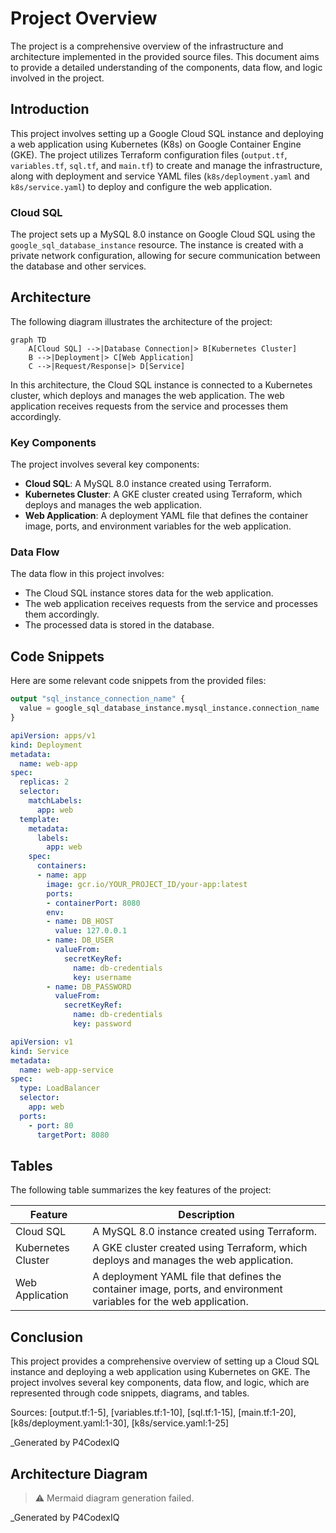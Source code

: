 # Project Overview

The project is a comprehensive overview of the infrastructure and architecture implemented in the provided source files. This document aims to provide a detailed understanding of the components, data flow, and logic involved in the project.

## Introduction

This project involves setting up a Google Cloud SQL instance and deploying a web application using Kubernetes (K8s) on Google Container Engine (GKE). The project utilizes Terraform configuration files (`output.tf`, `variables.tf`, `sql.tf`, and `main.tf`) to create and manage the infrastructure, along with deployment and service YAML files (`k8s/deployment.yaml` and `k8s/service.yaml`) to deploy and configure the web application.

### Cloud SQL

The project sets up a MySQL 8.0 instance on Google Cloud SQL using the `google_sql_database_instance` resource. The instance is created with a private network configuration, allowing for secure communication between the database and other services.

## Architecture

The following diagram illustrates the architecture of the project:

```mermaid
graph TD
    A[Cloud SQL] -->|Database Connection|> B[Kubernetes Cluster]
    B -->|Deployment|> C[Web Application]
    C -->|Request/Response|> D[Service]
```

In this architecture, the Cloud SQL instance is connected to a Kubernetes cluster, which deploys and manages the web application. The web application receives requests from the service and processes them accordingly.

### Key Components

The project involves several key components:

*   **Cloud SQL**: A MySQL 8.0 instance created using Terraform.
*   **Kubernetes Cluster**: A GKE cluster created using Terraform, which deploys and manages the web application.
*   **Web Application**: A deployment YAML file that defines the container image, ports, and environment variables for the web application.

### Data Flow

The data flow in this project involves:

*   The Cloud SQL instance stores data for the web application.
*   The web application receives requests from the service and processes them accordingly.
*   The processed data is stored in the database.

## Code Snippets

Here are some relevant code snippets from the provided files:
```terraform
output "sql_instance_connection_name" {
  value = google_sql_database_instance.mysql_instance.connection_name
}
```

```yaml
apiVersion: apps/v1
kind: Deployment
metadata:
  name: web-app
spec:
  replicas: 2
  selector:
    matchLabels:
      app: web
  template:
    metadata:
      labels:
        app: web
    spec:
      containers:
      - name: app
        image: gcr.io/YOUR_PROJECT_ID/your-app:latest
        ports:
        - containerPort: 8080
        env:
        - name: DB_HOST
          value: 127.0.0.1
        - name: DB_USER
          valueFrom:
            secretKeyRef:
              name: db-credentials
              key: username
        - name: DB_PASSWORD
          valueFrom:
            secretKeyRef:
              name: db-credentials
              key: password
```

```yaml
apiVersion: v1
kind: Service
metadata:
  name: web-app-service
spec:
  type: LoadBalancer
  selector:
    app: web
  ports:
    - port: 80
      targetPort: 8080
```

## Tables

The following table summarizes the key features of the project:

| Feature | Description |
| --- | --- |
| Cloud SQL | A MySQL 8.0 instance created using Terraform. |
| Kubernetes Cluster | A GKE cluster created using Terraform, which deploys and manages the web application. |
| Web Application | A deployment YAML file that defines the container image, ports, and environment variables for the web application. |

## Conclusion

This project provides a comprehensive overview of setting up a Cloud SQL instance and deploying a web application using Kubernetes on GKE. The project involves several key components, data flow, and logic, which are represented through code snippets, diagrams, and tables.

Sources: [output.tf:1-5], [variables.tf:1-10], [sql.tf:1-15], [main.tf:1-20], [k8s/deployment.yaml:1-30], [k8s/service.yaml:1-25]

_Generated by P4CodexIQ

## Architecture Diagram

> ⚠️ Mermaid diagram generation failed.

_Generated by P4CodexIQ
